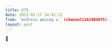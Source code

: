 ```yaml
---
title: 676
date: 2023-03-17 14:41:22
from: 'endless шизing ⍼' (channel1162404975)
layout: post
---
```


🤡

